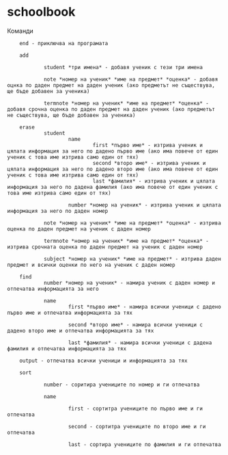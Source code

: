 # schoolbook

Команди

        end - приключва на програмата

        add
                
                student *три имена* - добавя ученик с тези три имена
                
                note *номер на ученик* *име на предмет* *оценка* - добавя оцнка по даден предмет на даден ученик (ако предметът не съществува, ще бъде добавен за ученика)
                
                termnote *номер на ученик* *име на предмет* *оценка* - добавя срочна оценка по даден предмет на даден ученик (ако предметът не съществува, ще бъде добавен за ученика)
                
        erase
                student
                        name
                                first *първо име* - изтрива ученик и цялата информация за него по дадено първо име (ако има повече от един ученик с това име изтрива само един от тях)
                                second *второ име* - изтрива ученик и цялата информация за него по дадено второ име (ако има повече от един ученик с това име изтрива само един от тях)
                                last *фамилия* - изтрива ученик и цялата информация за него по дадена фамилия (ако има повече от един ученик с това име изтрива само един от тях)
                        
                        number *номер на ученик* - изтрива ученик и цялата информация за него по даден номер
                        
                note *номер на ученик* *име на предмет* *оценка* - изтрива оценка по даден предмет на ученик с даден номер
                
                termnote *номер на ученик* *име на предмет* *оценка* - изтрива срочната оценка по даден предмет на ученик с даден номер
                
                subject *номер на ученик* *име на предмет* - изтрива даден предмет и всички оценки по него на ученик с даден номер
                
        find
                number *номер на ученик* - намира ученик с даден номер и отпечатва информацията за него
                
                name
                        first *първо име* - намира всички ученици с дадено първо име и отпечатва информацията за тях
                        
                        second *второ име* - намира всички ученици с дадено второ име и отпечатва информацията за тях
                        
                        last *фамилия* - намира всички ученици с дадена фамилия и отпечатва информацията за тях
                        
        output - отпечатва всички ученици и информацията за тях

        sort
        
                number - соритира учениците по номер и ги отпечатва
                
                name
                
                        first - сортитра учениците по първо име и ги отпечатва
                        
                        second - сортитра учениците по второ име и ги отпечатва
                        
                        last - сортира учениците по фамилия и ги отпечатва
